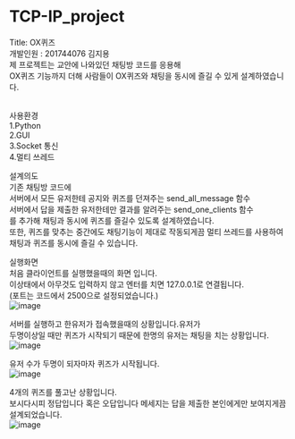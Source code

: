 # TCP-IP_project
Title: OX퀴즈<br>
개발인원 : 201744076 김지용<br>
제 프로젝트는 교안에 나와있던 채팅방 코드를 응용해<br> 
OX퀴즈 기능까지 더해 사람들이 OX퀴즈와 채팅을 동시에 즐길 수 있게 설계하였습니다.<br>
<br>

사용환경 <br>
1.Python <br>
2.GUI <br>
3.Socket 통신 <br>
4.멀티 쓰레드

설계의도 <br>
기존 채팅방 코드에 <br>
서버에서 모든 유저한테 공지와 퀴즈를 던져주는 send_all_message 함수<br>
서버에서 답을 제출한 유저한테만 결과를 알려주는 send_one_clients 함수<br>
를 추가해 채팅과 동시에 퀴즈를 즐길수 있도록 설계하였습니다.<br>
또한, 퀴즈를 맞추는 중간에도 채팅기능이 제대로 작동되게끔 멀티 쓰레드를 사용하여<br>
채팅과 퀴즈를 동시에 즐길 수 있습니다.<br>

실행화면<br>
처음 클라이언트를 실행했을때의 화면 입니다.<br>
이상태에서 아무것도 입력하지 않고 엔터를 치면 127.0.0.1로 연결됩니다.<br>
(포트는 코드에서 2500으로 설정되었습니다.)<br>
![image](https://user-images.githubusercontent.com/71188378/122050519-7c9df700-ce1e-11eb-90d4-c6a7f6a2a5b3.png)

서버를 실행하고 한유저가 접속했을때의 상황입니다.유저가 <br>
두명이상일 때만 퀴즈가 시작되기 때문에 한명의 유저는 채팅을 치는 상황입니다.<br>
![image](https://user-images.githubusercontent.com/71188378/122050690-aa833b80-ce1e-11eb-8c75-a2dae13c44b7.png)

유저 수가 두명이 되자마자 퀴즈가 시작됩니다.<br>
![image](https://user-images.githubusercontent.com/71188378/122050867-e5856f00-ce1e-11eb-84f1-0128acc93a0b.png)

4개의 퀴즈를 풀고난 상황입니다.<br>
보시다시피 정답입니다 혹은 오답입니다 메세지는 답을 제출한 본인에게만 보여지게끔 설계되었습니다.<br>
![image](https://user-images.githubusercontent.com/71188378/122051096-28dfdd80-ce1f-11eb-95aa-d5da91a06ce9.png)


